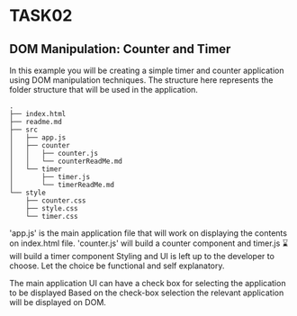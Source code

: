 # TASK02

## DOM Manipulation: Counter and Timer

In this example you will be creating a simple timer and counter application using DOM manipulation techniques.
The structure here represents the folder structure that will be used in the application.

```
.
├── index.html
├── readme.md
├── src
│   ├── app.js
│   ├── counter
│   │   ├── counter.js
│   │   └── counterReadMe.md
│   └── timer
│       ├── timer.js
│       └── timerReadMe.md
└── style
    ├── counter.css
    ├── style.css
    └── timer.css
```

'app.js' is the main application file that will work on displaying the contents on index.html file.
'counter.js' will build a counter component and timer.js :hourglass: will build a timer component
Styling and UI is left up to the developer to choose. Let the choice be functional and self explanatory.

The main application UI can have a check box for selecting the application to be displayed
Based on the check-box selection the relevant application will be displayed on DOM.